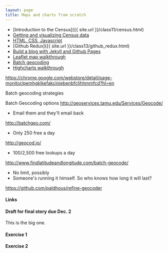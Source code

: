 ```yaml
---
layout: page
title: Maps and charts from scratch
---
```


* [Introduction to the Census]({{ site.url }}/class11/census.html)
* [Getting and visualizing Census data](https://docs.google.com/presentation/d/15n8F0SN89Vw5HI9lryf4X_xX8dOTBRnI2c2LmAmVAyE/edit?usp=sharing)
* [HTML, CSS, Javascript]()
* [Github Redux]({{ site.url }}/class13/github_redux.html)
* [Build a blog with Jekyll and Github Pages]()
* [Leaflet map walkthrough]()
* [Batch geocoding]()
* [Highcharts walkthrough]()


https://chrome.google.com/webstore/detail/page-monitor/pemhgklkefakciniebenbfclihhmmfcd?hl=en

Batch geocoding strategies

Batch Geocoding options
http://geoservices.tamu.edu/Services/Geocode/
 * Email them and they'll email back

 http://batchgeo.com/
  * Only 250 free a day

  http://geocod.io/
  * 100/2,500 free lookups a day

http://www.findlatitudeandlongitude.com/batch-geocode/
 * No limit, possibly
 * Someone's running it himself. So who knows how long it will last?

 https://github.com/paldhous/refine-geocoder

#### Links

#### Draft for final story due Dec. 2

This is the big one.

#### Exercise 1

#### Exercise 2